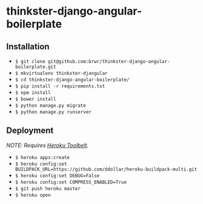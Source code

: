 # thinkster-django-angular-boilerplate

## Installation

* `$ git clone git@github.com:brwr/thinkster-django-angular-boilerplate.git`
* `$ mkvirtualenv thinkster-djangular`
* `$ cd thinkster-django-angular-boilerplate/`
* `$ pip install -r requirements.txt`
* `$ npm install`
* `$ bower install`
* `$ python manage.py migrate`
* `$ python manage.py runserver`

## Deployment

*NOTE: Requires [Heroku Toolbelt](https://toolbelt.heroku.com/).*

* `$ heroku apps:create`
* `$ heroku config:set BUILDPACK_URL=https://github.com/ddollar/heroku-buildpack-multi.git`
* `$ heroku config:set DEBUG=False`
* `$ heroku config:set COMPRESS_ENABLED=True`
* `$ git push heroku master`
* `$ heroku open`

